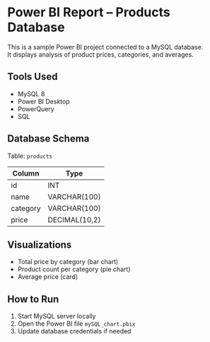 # Power BI Report – Products Database

This is a sample Power BI project connected to a MySQL database.  
It displays analysis of product prices, categories, and averages.

## Tools Used
- MySQL 8
- Power BI Desktop
- PowerQuery
- SQL

## Database Schema
Table: `products`

| Column  | Type         |
|---------|--------------|
| id      | INT          |
| name    | VARCHAR(100) |
| category| VARCHAR(100) |
| price   | DECIMAL(10,2)|

## Visualizations
- Total price by category (bar chart)
- Product count per category (pie chart)
- Average price (card)

## How to Run
1. Start MySQL server locally
2. Open the Power BI file `mySQL_chart.pbix`
3. Update database credentials if needed
